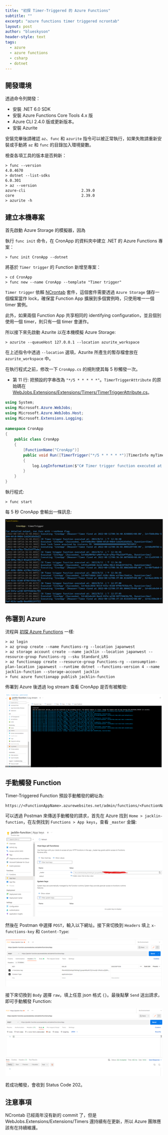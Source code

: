 ```yaml
---
title: "初探 Timer-Triggered 的 Azure Functions"
subtitle: ""
excerpt: "azure functions timer triggered ncrontab"
layout: post
author: "blueskyson"
header-style: text
tags:
  - azure
  - azure functions
  - csharp
  - dotnet
---
```


## 開發環境

透過命令列開發：

- 安裝 .NET 6.0 SDK
- 安裝 Azure Functions Core Tools 4.x 版
- Azure CLI 2.4.0 版或更新版本。
- 安裝 Azurite

安裝完畢後請確認 `az`、`func` 和 `azurite` 指令可以被正常執行，如果失敗請重新安裝或手動將 `az` 和 `func` 的目錄加入環境變數。

檢查各項工具的版本是否夠新：

```non
> func --version
4.0.4670
> dotnet --list-sdks
6.0.301
> az --version
azure-cli                         2.39.0
core                              2.39.0
> azurite -h
```

## 建立本機專案

首先啟動 Azure Storage 的模擬器，因為 

執行 `func init` 命令，在 CronApp 的資料夾中建立 .NET 的 Azure Functions 專案：

```non
> func init CronApp --dotnet
```

將基於 `Timer trigger` 的 Function 新增至專案：

```non
> cd CronApp
> func new --name CronApp --template "Timer trigger"
```

`Timer trigger` 依賴 [NCrontab](https://github.com/atifaziz/NCrontab) 套件，這個套件需要透過 `Azure Storage` 儲存一個檔案當作 lock，確保當 Function App 擴展到多個實例時，只使用唯一一個 timer 實例。

此外，如果兩個 Function App 共享相同的 identifying configuration，並且個別使用一個 timer，則只有一個 timer 會運作。

所以接下來先啟動 Azurite 以在本機模擬 Azure Storage:

```non
> azurite --queueHost 127.0.0.1 --location azurite_workspace
```

在上述指令中透過 `--location` 選項，Azurite 所產生的暫存檔會放在 `azurite_workspace` 中。

在執行程式之前，修改一下 `CronApp.cs` 的規則使其每 5 秒觸發一次。
- 第 11 行: 把預設的字串改為 `"*/5 * * * * *"`。`TimerTriggerAttribute` 的原始碼在 [WebJobs.Extensions/Extensions/Timers/TimerTriggerAttribute.cs](https://github.com/Azure/azure-webjobs-sdk-extensions/blob/dev/src/WebJobs.Extensions/Extensions/Timers/TimerTriggerAttribute.cs)。

```csharp
using System;
using Microsoft.Azure.WebJobs;
using Microsoft.Azure.WebJobs.Host;
using Microsoft.Extensions.Logging;

namespace CronApp
{
    public class CronApp
    {
        [FunctionName("CronApp")]
        public void Run([TimerTrigger("*/5 * * * * *")]TimerInfo myTimer, ILogger log)
        {
            log.LogInformation($"C# Timer trigger function executed at: {DateTime.Now}");
        }
    }
}
```

執行程式:

```non
> func start
```

每 5 秒 CronApp 會輸出一條訊息:

![](https://raw.githubusercontent.com/blueskyson/image-host/master/2022/timer-trigger1.png)

## 佈署到 Azure

流程與 [初探 Azure Functions](https://blueskyson.github.io/2022/08/10/azure-functions-get-started/) 一樣:

```non
> az login
> az group create --name Functions-rg --location japanwest
> az storage account create --name jacklin --location japanwest --resource-group Functions-rg --sku Standard_LRS
> az functionapp create --resource-group Functions-rg --consumption-plan-location japanwest --runtime dotnet --functions-version 4 --name jacklin-function --storage-account jacklin
> func azure functionapp publish jacklin-function
```

佈署到 Azure 後透過 log stream 查看 CronApp 是否有被觸發:

![](https://raw.githubusercontent.com/blueskyson/image-host/master/2022/timer-trigger2.png)

## 手動觸發 Function


Timer-Triggered Function 預設手動觸發的網址為:

```
https://<FunctionAppName>.azurewebsites.net/admin/functions/<FunctionName>
```

可以透過 Postman 來傳送手動觸發的請求，首先在 Azure 找到 `Home > jacklin-function`，在左側找到 `Functions > App keys`，查看 `_master` 金鑰:

![](https://raw.githubusercontent.com/blueskyson/image-host/master/2022/timer-trigger3.png)

然後在 Postman 中選擇 `POST`，輸入以下網址。接下來切換到 `Headers` 填上 `x-functions-key` 和 `Content-Type`:

![](https://raw.githubusercontent.com/blueskyson/image-host/master/2022/timer-trigger4.png)

接下來切換到 `Body` 選擇 `raw`，填上任意 json 格式 `{}`。最後點擊 `Send` 送出請求，即可手動觸發 Function:

![](https://raw.githubusercontent.com/blueskyson/image-host/master/2022/timer-trigger5.png)

若成功觸發，會收到 Status Code 202。

## 注意事項

NCrontab 已經兩年沒有新的 commit 了，但是 WebJobs.Extensions/Extensions/Timers 還持續有在更新，所以 Azure 團隊應該有在持續維護。